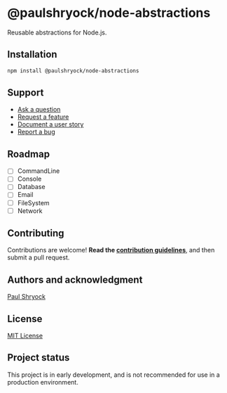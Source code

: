 # @paulshryock/node-abstractions

Reusable abstractions for Node.js.

## Installation

```bash
npm install @paulshryock/node-abstractions
```

## Support

-   [Ask a question](https://github.com/paulshryock/node-abstractions/issues/new?assignees=&labels=question&projects=&template=1_ask_a_question.md&title=)
-   [Request a feature](https://github.com/paulshryock/node-abstractions/issues/new?assignees=&labels=enhancement&projects=&template=2_request_a_feature.md&title=)
-   [Document a user story](https://github.com/paulshryock/node-abstractions/issues/new?assignees=&labels=enhancement&projects=&template=3_document_a_user_story.md&title=)
-   [Report a bug](https://github.com/paulshryock/node-abstractions/issues/new?assignees=&labels=bug&projects=&template=4_report_a_bug.md&title=)

## Roadmap

-   [ ] CommandLine
-   [ ] Console
-   [ ] Database
-   [ ] Email
-   [ ] FileSystem
-   [ ] Network

## Contributing

Contributions are welcome! **Read the [contribution guidelines](https://github.com/paulshryock/node-abstractions/blob/main/CONTRIBUTING.md)**, and then submit a pull request.

## Authors and acknowledgment

[Paul Shryock](https://github.com/paulshryock)

## License

[MIT License](https://github.com/paulshryock/node-abstractions/blob/main/LICENSE)

## Project status

This project is in early development, and is not recommended for use in a production environment.
